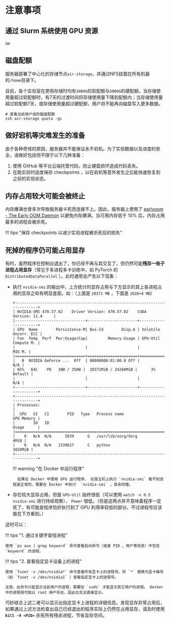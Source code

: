 # 注意事项

## 通过 Slurm 系统使用 GPU 资源

iw

## 磁盘配额

服务器部署了中心化的存储节点`air-storage`，并通过NFS挂载在所有机器的`/home`目录下。

目前，各个实验室在使用存储时均有`3000G`的软配额与`5000G`的硬配额。当存储使用量超过软配额时，有7天的过渡时间将存储使用量下降到配额内；当存储使用量超过软配额7天，或存储使用量超过硬配额，用户将不能再向磁盘写入更多数据。

```shell
# 查看当前用户组的磁盘配额
ssh air-storage quota -gs
```

## 做好宕机等灾难发生的准备

由于各种奇怪的原因，服务器并不能保证永不宕机。为了实验数据以及进度的安全，请做好包括但不限于以下几种准备：

1. 使用 GitHub 等平台云端托管代码，防止硬盘损坏造成代码丢失。
2. 在跑实验时适度保存 checkpoints ，以在宕机等意外发生之后能快速恢复到之前的实验状态。

## 内存占用较大可能会被终止

内存爆满也曾多次导致服务器卡死而连接不上。因此，服务器上使用了 [earlyoom - The Early OOM Daemon](https://github.com/rfjakob/earlyoom) 以避免内存爆满。当可用内存低于 10% 后，内存占用最多的进程会被杀死。

!!! tips "保存 checkpoints 以减少实验进程被杀死后的损失"

## 死掉的程序仍可能占用显存

有时，虽然程序在控制台退出了，你已经不再与其交互了，但仍然可能**残存一些子进程占用显存**（常见于多进程多卡训练中，如 PyTorch 的 `DistributedDataParallel` ）。此时通常会产生以下现象：

- 执行 `nvidia-smi` 的输出中，上方统计的显存占用与下方显示的其上各进程占用的显存之和有明显差距。如：（上面是 `20371 MB` ，下面是 `1028+4 MB`）

    ```shell
    +-----------------------------------------------------------------------------+
    | NVIDIA-SMI 470.57.02    Driver Version: 470.57.02    CUDA Version: 11.4     |
    |-------------------------------+----------------------+----------------------+
    | GPU  Name        Persistence-M| Bus-Id        Disp.A | Volatile Uncorr. ECC |
    | Fan  Temp  Perf  Pwr:Usage/Cap|         Memory-Usage | GPU-Util  Compute M. |
    |                               |                      |               MIG M. |
    |===============================+======================+======================|
    |   0  NVIDIA GeForce ...  Off  | 00000000:01:00.0 Off |                  N/A |
    | 65%   64C    P8   30W / 350W |  20371MiB / 24268MiB |      3%      Default |
    |                               |                      |                  N/A |
    +-------------------------------+----------------------+----------------------+
    +-----------------------------------------------------------------------------+
    | Processes:                                                                  |
    |  GPU   GI   CI        PID   Type   Process name                  GPU Memory |
    |        ID   ID                                                   Usage      |
    |=============================================================================|
    |    0   N/A  N/A      5039      G   /usr/lib/xorg/Xorg                  4MiB |
    |    0   N/A  N/A   1539627      C   python                           1028MiB |
    +-----------------------------------------------------------------------------+
    ```

    !!! warning "在 Docker 中运行程序"
        

        如果在 Docker 中使用 GPU 运行程序， 在宿主机上执行 `nvidia-smi` 看不到进程是正常的。需要在 Docker 中执行  `nvidia-smi` 。其余同理。

- 存在较大显存占用，但是 `GPU-Util` 始终很低（可以使用 `watch -n 0.5 nvidia-smi` 进行持续观察）， `Power` 很低。（但是这两点并不意味着程序一定死了，有可能是程序恰好执行到了 GPU 利用率较低的部分。不过进程号应该能在下方看到。）

这时可以：

!!! tips "1. 通过关键字查找进程"

    使用 `ps aux | grep keyword` 命令查看启动命令（或者 PID 、用户等信息）中包含 `keyword` 的进程。

!!! tips "2. 查看指定显卡设备上的进程"

    使用 `fuser -v /dev/nvidia*` 命令查看所有显卡上的进程号。将 `*` 替换为显卡编号（如 `fuser -v /dev/nvidia1` ）查看指定显卡上的进程号。
    
    注意，此命令只能显示当前用户的进程，需要加 `sudo` 才能显示其它用户的进程。 Docker 中的进程很可能以 root 用户存在，因此也无法直接显示。

巧妙结合上述二者可以显示出指定显卡上进程的详细信息。发现显存异常占用后，如果通过上述方法检查出自己已经退出的程序实际上仍然在占用显存，请及时使用 **`kill -9 <PID>`** 杀死所有残余进程，节省显存空间。
